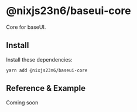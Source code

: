 # @nixjs23n6/baseui-core

Core for baseUI.

## Install

Install these dependencies:

`yarn add @nixjs23n6/baseui-core`

## Reference & Example

Coming soon